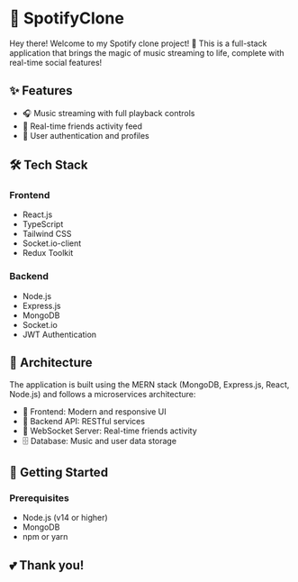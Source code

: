 # 🎵 SpotifyClone

Hey there! Welcome to my Spotify clone project! 🎉 This is a full-stack application that brings the magic of music streaming to life, complete with real-time social features! 

## ✨ Features

- 🎧 Music streaming with full playback controls
- 👥 Real-time friends activity feed
- 👤 User authentication and profiles

## 🛠️ Tech Stack

### Frontend
- React.js
- TypeScript
- Tailwind CSS
- Socket.io-client
- Redux Toolkit

### Backend
- Node.js
- Express.js
- MongoDB
- Socket.io
- JWT Authentication

## 🌟 Architecture

The application is built using the MERN stack (MongoDB, Express.js, React, Node.js) and follows a microservices architecture:

- 🎨 Frontend: Modern and responsive UI
- 🔌 Backend API: RESTful services
- 📡 WebSocket Server: Real-time friends activity
- 🗄️ Database: Music and user data storage

## 🚀 Getting Started

### Prerequisites
- Node.js (v14 or higher)
- MongoDB
- npm or yarn

## 💕 Thank you!

